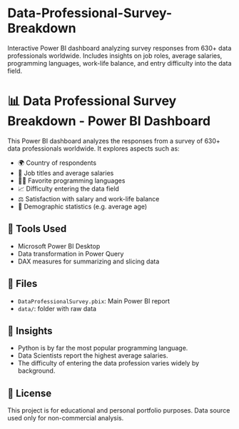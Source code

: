 # Data-Professional-Survey-Breakdown
Interactive Power BI dashboard analyzing survey responses from 630+ data professionals worldwide. Includes insights on job roles, average salaries, programming languages, work-life balance, and entry difficulty into the data field.

# 📊 Data Professional Survey Breakdown - Power BI Dashboard

This Power BI dashboard analyzes the responses from a survey of 630+ data professionals worldwide. It explores aspects such as:

- 🌍 Country of respondents
- 💼 Job titles and average salaries
- 👩‍💻 Favorite programming languages
- 📈 Difficulty entering the data field
- ⚖️ Satisfaction with salary and work-life balance
- 🧠 Demographic statistics (e.g. average age)

## 🔧 Tools Used
- Microsoft Power BI Desktop
- Data transformation in Power Query
- DAX measures for summarizing and slicing data

## 📁 Files
- `DataProfessionalSurvey.pbix`: Main Power BI report
- `data/`: folder with raw data 

## 📌 Insights
- Python is by far the most popular programming language.
- Data Scientists report the highest average salaries.
- The difficulty of entering the data profession varies widely by background.

## 📜 License
This project is for educational and personal portfolio purposes. Data source used only for non-commercial analysis.
